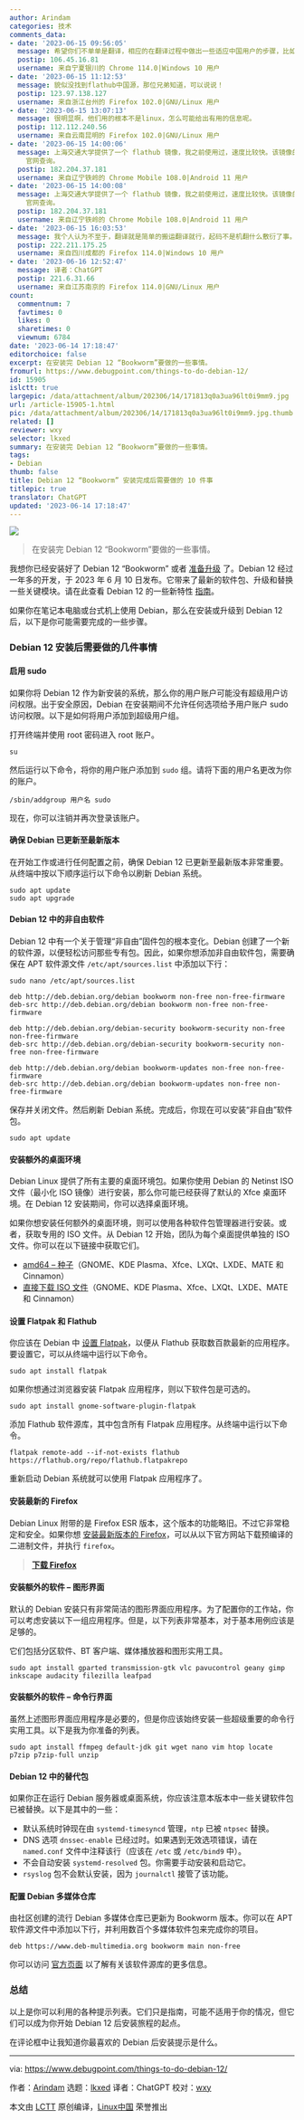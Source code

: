 ```yaml
---
author: Arindam
categories: 技术
comments_data:
- date: '2023-06-15 09:56:05'
  message: 希望你们不单单是翻译，相应的在翻译过程中做出一些适应中国用户的步骤，比如上面的flathub，可以给出flathub中国源设置方案，而不是单纯的去翻译别人的文章，不让这样生硬的翻译，对普通用户来说，只能是误导，而不是指导！
  postip: 106.45.16.81
  username: 来自宁夏银川的 Chrome 114.0|Windows 10 用户
- date: '2023-06-15 11:12:53'
  message: 貌似没找到flathub中国源，那位兄弟知道，可以说说！
  postip: 123.97.138.127
  username: 来自浙江台州的 Firefox 102.0|GNU/Linux 用户
- date: '2023-06-15 13:07:13'
  message: 很明显啊，他们用的根本不是linux，怎么可能给出有用的信息呢。
  postip: 112.112.240.56
  username: 来自云南昆明的 Firefox 102.0|GNU/Linux 用户
- date: '2023-06-15 14:00:06'
  message: 上海交通大学提供了一个 flathub 镜像，我之前使用过，速度比较快。该镜像的详细信息可到 &quot;上海交通大学 Linux 用户组 软件源镜像服务&quot;
    官网查询。
  postip: 182.204.37.181
  username: 来自辽宁铁岭的 Chrome Mobile 108.0|Android 11 用户
- date: '2023-06-15 14:00:08'
  message: 上海交通大学提供了一个 flathub 镜像，我之前使用过，速度比较快。该镜像的详细信息可到 &quot;上海交通大学 Linux 用户组 软件源镜像服务&quot;
    官网查询。
  postip: 182.204.37.181
  username: 来自辽宁铁岭的 Chrome Mobile 108.0|Android 11 用户
- date: '2023-06-15 16:03:53'
  message: 我个人认为不至于，翻译就是简单的搬运翻译就行，起码不是机翻什么敷衍了事。对于 flathub 换源还有一些其他操作，我认为更多的是定制化，教程化的东西，我想这样的文章需要耗费更多的精力吧。
  postip: 222.211.175.25
  username: 来自四川成都的 Firefox 114.0|Windows 10 用户
- date: '2023-06-16 12:52:47'
  message: 译者：ChatGPT
  postip: 221.6.31.66
  username: 来自江苏南京的 Firefox 114.0|GNU/Linux 用户
count:
  commentnum: 7
  favtimes: 0
  likes: 0
  sharetimes: 0
  viewnum: 6784
date: '2023-06-14 17:18:47'
editorchoice: false
excerpt: 在安装完 Debian 12 “Bookworm”要做的一些事情。
fromurl: https://www.debugpoint.com/things-to-do-debian-12/
id: 15905
islctt: true
largepic: /data/attachment/album/202306/14/171813q0a3ua96lt0i9mm9.jpg
url: /article-15905-1.html
pic: /data/attachment/album/202306/14/171813q0a3ua96lt0i9mm9.jpg.thumb.jpg
related: []
reviewer: wxy
selector: lkxed
summary: 在安装完 Debian 12 “Bookworm”要做的一些事情。
tags:
- Debian
thumb: false
title: Debian 12 “Bookworm” 安装完成后需要做的 10 件事
titlepic: true
translator: ChatGPT
updated: '2023-06-14 17:18:47'
---
```


![](/data/attachment/album/202306/14/171813q0a3ua96lt0i9mm9.jpg)



> 
> 在安装完 Debian 12 “Bookworm”要做的一些事情。
> 
> 
> 


我想你已经安装好了 Debian 12 “Bookworm” 或者 [准备升级](https://www.debugpoint.com/upgrade-debian-12-from-debian-11/) 了。Debian 12 经过一年多的开发，于 2023 年 6 月 10 日发布。它带来了最新的软件包、升级和替换一些关键模块。请在此查看 Debian 12 的一些新特性 [指南](https://www.debugpoint.com/debian-12-features/)。


如果你在笔记本电脑或台式机上使用 Debian，那么在安装或升级到 Debian 12 后，以下是你可能需要完成的一些步骤。


### Debian 12 安装后需要做的几件事情


#### 启用 sudo


如果你将 Debian 12 作为新安装的系统，那么你的用户账户可能没有超级用户访问权限。出于安全原因，Debian 在安装期间不允许任何选项给予用户账户 sudo 访问权限。以下是如何将用户添加到超级用户组。


打开终端并使用 root 密码进入 root 账户。



```
su

```

然后运行以下命令，将你的用户账户添加到 `sudo` 组。请将下面的用户名更改为你的账户。



```
/sbin/addgroup 用户名 sudo

```

现在，你可以注销并再次登录该账户。


#### 确保 Debian 已更新至最新版本


在开始工作或进行任何配置之前，确保 Debian 12 已更新至最新版本非常重要。从终端中按以下顺序运行以下命令以刷新 Debian 系统。



```
sudo apt update
sudo apt upgrade

```

#### Debian 12 中的非自由软件


Debian 12 中有一个关于管理“非自由”固件包的根本变化。Debian 创建了一个新的软件源，以便轻松访问那些专有包。因此，如果你想添加非自由软件包，需要确保在 APT 软件源文件 `/etc/apt/sources.list` 中添加以下行：



```
sudo nano /etc/apt/sources.list

```


```
deb http://deb.debian.org/debian bookworm non-free non-free-firmware
deb-src http://deb.debian.org/debian bookworm non-free non-free-firmware

deb http://deb.debian.org/debian-security bookworm-security non-free non-free-firmware
deb-src http://deb.debian.org/debian-security bookworm-security non-free non-free-firmware

deb http://deb.debian.org/debian bookworm-updates non-free non-free-firmware
deb-src http://deb.debian.org/debian bookworm-updates non-free non-free-firmware

```

保存并关闭文件。然后刷新 Debian 系统。完成后，你现在可以安装“非自由”软件包。



```
sudo apt update

```

#### 安装额外的桌面环境


Debian Linux 提供了所有主要的桌面环境包。如果你使用 Debian 的 Netinst ISO 文件（最小化 ISO 镜像）进行安装，那么你可能已经获得了默认的 Xfce 桌面环境。在 Debian 12 安装期间，你可以选择桌面环境。


如果你想安装任何额外的桌面环境，则可以使用各种软件包管理器进行安装。或者，获取专用的 ISO 文件。从 Debian 12 开始，团队为每个桌面提供单独的 ISO 文件。你可以在以下链接中获取它们。


* [amd64 – 种子](https://cdimage.debian.org/debian-cd/current-live/amd64/bt-hybrid/)（GNOME、KDE Plasma、Xfce、LXQt、LXDE、MATE 和 Cinnamon）
* [直接下载 ISO 文件](https://cdimage.debian.org/debian-cd/current-live/amd64/iso-hybrid/)（GNOME、KDE Plasma、Xfce、LXQt、LXDE、MATE 和 Cinnamon）


#### 设置 Flatpak 和 Flathub


你应该在 Debian 中 [设置 Flatpak](https://www.debugpoint.com/how-to-install-flatpak-apps-ubuntu-linux/)，以便从 Flathub 获取数百款最新的应用程序。要设置它，可以从终端中运行以下命令。



```
sudo apt install flatpak

```

如果你想通过浏览器安装 Flatpak 应用程序，则以下软件包是可选的。



```
sudo apt install gnome-software-plugin-flatpak

```

添加 Flathub 软件源库，其中包含所有 Flatpak 应用程序。从终端中运行以下命令。



```
flatpak remote-add --if-not-exists flathub https://flathub.org/repo/flathub.flatpakrepo

```

重新启动 Debian 系统就可以使用 Flatpak 应用程序了。


#### 安装最新的 Firefox


Debian Linux 附带的是 Firefox ESR 版本，这个版本的功能略旧。不过它非常稳定和安全。如果你想 [安装最新版本的 Firefox](https://www.debugpoint.com/download-firefox/)，可以从以下官方网站下载预编译的二进制文件，并执行 `firefox`。



> 
> **[下载 Firefox](https://www.mozilla.org/en-US/firefox/new/)**
> 
> 
> 


#### 安装额外的软件 – 图形界面


默认的 Debian 安装只有非常简洁的图形界面应用程序。为了配置你的工作站，你可以考虑安装以下一组应用程序。但是，以下列表非常基本，对于基本用例应该是足够的。


它们包括分区软件、BT 客户端、媒体播放器和图形实用工具。



```
sudo apt install gparted transmission-gtk vlc pavucontrol geany gimp inkscape audacity filezilla leafpad

```

#### 安装额外的软件 – 命令行界面


虽然上述图形界面应用程序是必要的，但是你应该始终安装一些超级重要的命令行实用工具。以下是我为你准备的列表。



```
sudo apt install ffmpeg default-jdk git wget nano vim htop locate p7zip p7zip-full unzip

```

#### Debian 12 中的替代包


如果你正在运行 Debian 服务器或桌面系统，你应该注意本版本中一些关键软件包已被替换。以下是其中的一些：


* 默认系统时钟现在由 `systemd-timesyncd` 管理，`ntp` 已被 `ntpsec` 替换。
* DNS 选项 `dnssec-enable` 已经过时。如果遇到无效选项错误，请在 `named.conf` 文件中注释该行（应该在 `/etc` 或 `/etc/bind9` 中）。
* 不会自动安装 `systemd-resolved` 包。你需要手动安装和启动它。
* `rsyslog` 包不会默认安装，因为 `journalctl` 接管了该功能。


#### 配置 Debian 多媒体仓库


由社区创建的流行 Debian 多媒体仓库已更新为 Bookworm 版本。你可以在 APT 软件源文件中添加以下行，并利用数百个多媒体软件包来完成你的项目。



```
deb https://www.deb-multimedia.org bookworm main non-free

```

你可以访问 [官方页面](https://deb-multimedia.org/) 以了解有关该软件源库的更多信息。


### 总结


以上是你可以利用的各种提示列表。它们只是指南，可能不适用于你的情况，但它们可以成为你开始 Debian 12 后安装旅程的起点。


在评论框中让我知道你最喜欢的 Debian 后安装提示是什么。




---


via: <https://www.debugpoint.com/things-to-do-debian-12/>


作者：[Arindam](https://www.debugpoint.com/author/admin1/) 选题：[lkxed](https://github.com/lkxed/) 译者：ChatGPT 校对：[wxy](https://github.com/wxy)


本文由 [LCTT](https://github.com/LCTT/TranslateProject) 原创编译，[Linux中国](https://linux.cn/) 荣誉推出